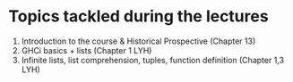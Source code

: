 # Topics tackled during the lectures

1. Introduction to the course & Historical Prospective (Chapter 13)
1. GHCi basics + lists (Chapter 1 LYH)
1. Infinite lists, list comprehension, tuples, function definition (Chapter 1,3 LYH)
